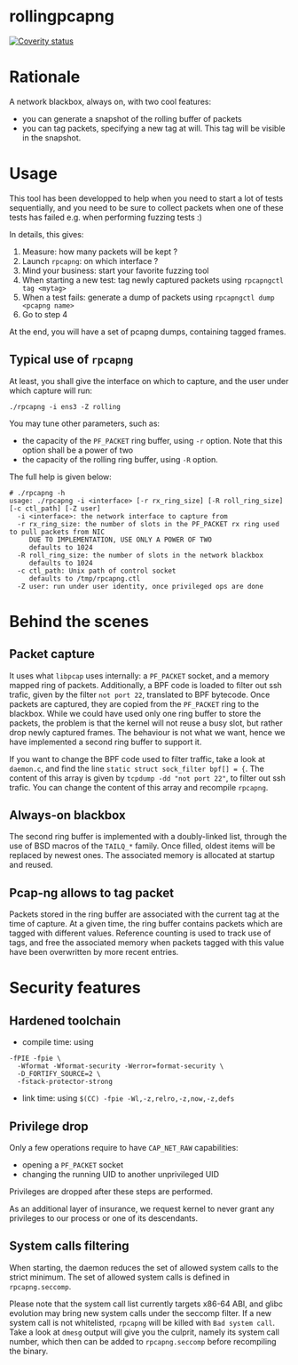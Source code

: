 # rollingpcapng

[![Coverity status](https://scan.coverity.com/projects/15505/badge.svg)](https://scan.coverity.com/projects/gteissier-rollingpcapng)

# Rationale

A network blackbox, always on, with two cool features:

* you can generate a snapshot of the rolling buffer of packets
* you can tag packets, specifying a new tag at will. This tag will be visible in the snapshot.

# Usage

This tool has been developped to help when you need to start a lot of tests sequentially, and you need to be sure to collect packets when one of these tests has failed e.g. when performing fuzzing tests :)

In details, this gives:

1. Measure: how many packets will be kept ?
2. Launch `rpcapng`: on which interface ?
3. Mind your business: start your favorite fuzzing tool
4. When starting a new test: tag newly captured packets using `rpcapngctl tag <mytag>`
5. When a test fails: generate a dump of packets using `rpcapngctl dump <pcapng name>`
6. Go to step 4

At the end, you will have a set of pcapng dumps, containing tagged frames.

## Typical use of `rpcapng`

At least, you shall give the interface on which to capture, and the user under which capture will run:

```
./rpcapng -i ens3 -Z rolling
```

You may tune other parameters, such as:

* the capacity of the `PF_PACKET` ring buffer, using `-r` option. Note that this option shall be a power of two
* the capacity of the rolling ring buffer, using `-R` option.

The full help is given below:

```
# ./rpcapng -h
usage: ./rpcapng -i <interface> [-r rx_ring_size] [-R roll_ring_size] [-c ctl_path] [-Z user]
  -i <interface>: the network interface to capture from
  -r rx_ring_size: the number of slots in the PF_PACKET rx ring used to pull packets from NIC
     DUE TO IMPLEMENTATION, USE ONLY A POWER OF TWO
     defaults to 1024
  -R roll_ring_size: the number of slots in the network blackbox
     defaults to 1024
  -c ctl_path: Unix path of control socket
     defaults to /tmp/rpcapng.ctl
  -Z user: run under user identity, once privileged ops are done
```

# Behind the scenes

## Packet capture

It uses what `libpcap` uses internally: a `PF_PACKET` socket, and a memory mapped ring of packets. Additionally, a BPF code is loaded to filter out ssh trafic, given by the filter `not port 22`, translated to BPF bytecode. Once packets are captured, they are copied from the `PF_PACKET` ring to the blackbox. While we could have used only one ring buffer to store the packets, the problem is that the kernel will not reuse a busy slot, but rather drop newly captured frames. The behaviour is not what we want, hence we have implemented a second ring buffer to support it.

If you want to change the BPF code used to filter traffic, take a look at `daemon.c`, and find the line `static struct sock_filter bpf[] = {`. The content of this array is given by `tcpdump -dd "not port 22"`, to filter out ssh trafic. You can change the content of this array and recompile `rpcapng`.

## Always-on blackbox

The second ring buffer is implemented with a doubly-linked list, through the use of BSD macros of the `TAILQ_*` family. Once filled, oldest items will be replaced by newest ones. The associated memory is allocated at startup and reused.

## Pcap-ng allows to tag packet

Packets stored in the ring buffer are associated with the current tag at the time of capture. At a given time, the ring buffer contains packets which are tagged with different values. Reference counting is used to track use of tags, and free the associated memory when packets tagged with this value have been overwritten by more recent entries.

# Security features

## Hardened toolchain

* compile time: using

```
-fPIE -fpie \
  -Wformat -Wformat-security -Werror=format-security \
  -D_FORTIFY_SOURCE=2 \
  -fstack-protector-strong
```

* link time: using `$(CC) -fpie -Wl,-z,relro,-z,now,-z,defs`

## Privilege drop

Only a few operations require to have `CAP_NET_RAW` capabilities:

* opening a `PF_PACKET` socket
* changing the running UID to another unprivileged UID

Privileges are dropped after these steps are performed.

As an additional layer of insurance, we request kernel to never grant any privileges to our process or one of its descendants.

## System calls filtering

When starting, the daemon reduces the set of allowed system calls to the strict minimum. The set of allowed system calls is defined in `rpcapng.seccomp`.

Please note that the system call list currently targets x86-64 ABI, and glibc evolution may bring new system calls under the seccomp filter. If a new system call is not whitelisted, `rpcapng` will be killed with `Bad system call`. Take a look at `dmesg` output will give you the culprit, namely its system call number, which then can be added to `rpcapng.seccomp` before recompiling the binary.

